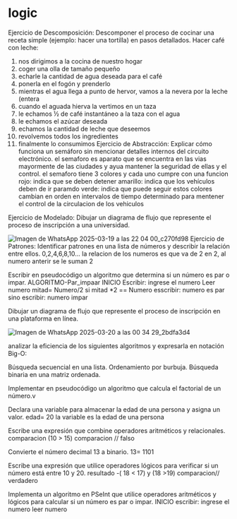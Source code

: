 # logic
Ejercicio de Descomposición: Descomponer el proceso de cocinar una receta simple (ejemplo: hacer una tortilla) en pasos detallados.
Hacer café con leche:
1) nos dirigimos a la cocina de nuestro hogar 
2) coger una olla de tamaño pequeño 
3) echarle la cantidad de agua deseada para el café 
4) ponerla en el fogón y prenderlo 
5) mientras el agua llega a punto de hervor, vamos a la nevera por la leche (entera
6) cuando el aguada hierva la vertimos en un taza 
7) le echamos ½ de café instantáneo a la taza con el agua
8) le echamos el azúcar deseada 
9) echamos la cantidad de leche que deseemos 
10) revolvemos todos los ingredientes 
11) finalmente lo consumimos
Ejercicio de Abstracción: Explicar cómo funciona un semáforo sin mencionar detalles internos del circuito electrónico.
el semaforo es aparato que se encuentra en las vias mayormente de las ciudades y ayua mantener la seguridad de ellas y el control. el semaforo tiene 3 colores y cada uno cumpre con una funcion
rojo: indica que se deben detener
amarillo: indica que los vehículos deben de ir paramdo
verde: indica que puede seguir
estos colores cambian en orden en intervalos de tiempo determinado para mentener el control de la circulacion de los vehiculos 

Ejercicio de Modelado: Dibujar un diagrama de flujo que represente el proceso de inscripción a una universidad.

![Imagen de WhatsApp 2025-03-19 a las 22 04 00_c270fd98](https://github.com/user-attachments/assets/f2257b13-1ee2-400f-91b3-f7f9bb9e542b)
Ejercicio de Patrones: Identificar patrones en una lista de números y describir la relación entre ellos.
0,2,4,6,8,10...
la relacion de los numeros es que va de 2 en 2, al numero anterir se le suman 2

Escribir en pseudocódigo un algoritmo que determina si un número es par o impar.
ALGORITMO-Par_impaar
INICIO
  Escribir: ingrese el numero
  Leer numero 
  mitad= Numero/2
  si mitad *2 == Numero
  esscribir: numero es par
  sino
  escribir:  numero impar
  
Dibujar un diagrama de flujo que represente el proceso de inscripción en una plataforma en línea.

![Imagen de WhatsApp 2025-03-20 a las 00 34 29_2bdfa3d4](https://github.com/user-attachments/assets/9abe7759-db06-495d-912f-01cad989d300)

analizar la eficiencia de los siguientes algoritmos y expresarla en notación Big-O:

Búsqueda secuencial en una lista.
Ordenamiento por burbuja.
Búsqueda binaria en una matriz ordenada.

Implementar en pseudocódigo un algoritmo que calcula el factorial de un número.v 

Declara una variable para almacenar la edad de una persona y asigna un valor. 
edad= 20 la variable es la edad de una persona 

Escribe una expresión que combine operadores aritméticos y relacionales.
comparacion (10 > 15) comparacion // falso 

Convierte el número decimal 13 a binario.
13= 1101

Escribe una expresión que utilice operadores lógicos para verificar si un número está entre 10 y 20.
resultado -( 18 < 17) y (18 >19) comparacion// verdadero 

Implementa un algoritmo en PSeInt que utilice operadores aritméticos y lógicos para calcular si un número es par o impar.
INICIO
  escribir: ingrese el numero 
  leer numero 
  
